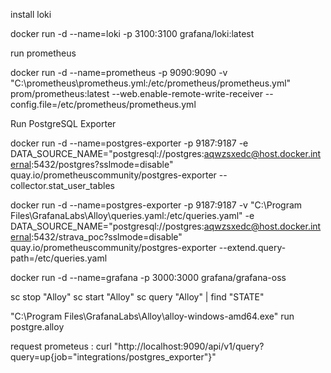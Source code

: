 install loki

docker run -d --name=loki -p 3100:3100 grafana/loki:latest


run prometheus

docker run -d --name=prometheus -p 9090:9090 -v "C:\prometheus\prometheus.yml:/etc/prometheus/prometheus.yml" prom/prometheus:latest --web.enable-remote-write-receiver --config.file=/etc/prometheus/prometheus.yml


Run PostgreSQL Exporter

docker run -d --name=postgres-exporter -p 9187:9187 -e DATA_SOURCE_NAME="postgresql://postgres:aqwzsxedc@host.docker.internal:5432/postgres?sslmode=disable" quay.io/prometheuscommunity/postgres-exporter --collector.stat_user_tables

docker run -d --name=postgres-exporter -p 9187:9187 -v "C:\Program Files\GrafanaLabs\Alloy\queries.yaml:/etc/queries.yaml" -e DATA_SOURCE_NAME="postgresql://postgres:aqwzsxedc@host.docker.internal:5432/strava_poc?sslmode=disable" quay.io/prometheuscommunity/postgres-exporter --extend.query-path=/etc/queries.yaml


docker run -d --name=grafana -p 3000:3000 grafana/grafana-oss   

sc stop "Alloy" 
sc start "Alloy" 
sc query "Alloy" | find "STATE"


"C:\Program Files\GrafanaLabs\Alloy\alloy-windows-amd64.exe" run postgre.alloy




request prometeus :
curl "http://localhost:9090/api/v1/query?query=up{job=\"integrations/postgres_exporter\"}"